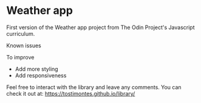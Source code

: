 # Weather app

First version of the Weather app project from The Odin Project's Javascript curriculum.

Known issues

To improve

- Add more styling
- Add responsiveness

Feel free to interact with the library and leave any comments. You can check it out at: https://tostimontes.github.io/library/
